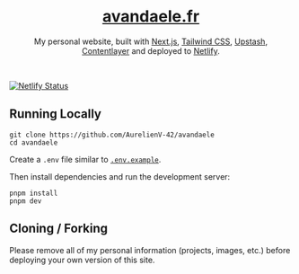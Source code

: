 <div align="center">
    <a href="https://avandaele.fr"><h1 align="center">avandaele.fr</h1></a>

My personal website, built with [Next.js](https://nextjs.org/), [Tailwind CSS](https://tailwindcss.com/), [Upstash](https://upstash.com/), [Contentlayer](https://www.contentlayer.dev/) and deployed to [Netlify](https://netlify.com/).

</div>

<br/>

[![Netlify Status](https://api.netlify.com/api/v1/badges/46052dfd-bf80-4172-8578-47304c1adc60/deploy-status)](https://app.netlify.com/sites/brave-leavitt-9546ec/deploys)

## Running Locally


```sh-session
git clone https://github.com/AurelienV-42/avandaele
cd avandaele
```


Create a `.env` file similar to [`.env.example`](https://github.com/AurelienV-42/avandaele/blob/main/.env.example).

Then install dependencies and run the development server:
```sh-session
pnpm install
pnpm dev
```


## Cloning / Forking

Please remove all of my personal information (projects, images, etc.) before deploying your own version of this site.
